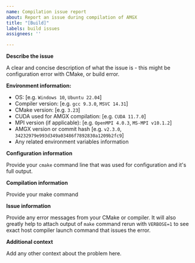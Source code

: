 ```yaml
---
name: Compilation issue report
about: Report an issue during compilation of AMGX
title: "[Build]"
labels: build issues
assignees: ''

---
```


**Describe the issue**

A clear and concise description of what the issue is - this might be configuration error with CMake, or build error.

**Environment information:**
 - OS: [e.g. `Windows 10`, `Ubuntu 22.04`]
 - Compiler version: [e.g. `gcc 9.3.0`, `MSVC 14.31`]
 - CMake version: [e.g. `3.23`]
 - CUDA used for AMGX compilation: [e.g. `CUDA 11.7.0`]
 - MPI version (if applicable): [e.g. `OpenMPI 4.0.3`, `MS-MPI v10.1.2`]
 - AMGX version or commit hash [e.g. `v2.3.0`, `34232979e993d349a03486f7892830a1209b2fc9`]
 - Any related environment variables information

**Configuration information** 

Provide your `cmake` command line that was used for configuration and it's full output.

**Compilation information**

Provide your make command

**Issue information** 

Provide any error messages from your CMake or compiler. It will also greatly help to attach output of `make` command rerun with `VERBOSE=1` to see exact host compiler launch command that issues the error.

**Additional context**

Add any other context about the problem here.
